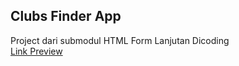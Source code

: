 ## Clubs Finder App
Project dari submodul HTML Form Lanjutan Dicoding  
[Link Preview](https://dutautes.github.io/clubs-finder-app/)
